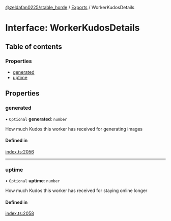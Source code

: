 [@zeldafan0225/stable_horde](../../readme.md) / [Exports](../modules.md) / WorkerKudosDetails

# Interface: WorkerKudosDetails

## Table of contents

### Properties

- [generated](WorkerKudosDetails.md#generated)
- [uptime](WorkerKudosDetails.md#uptime)

## Properties

### generated

• `Optional` **generated**: `number`

How much Kudos this worker has received for generating images

#### Defined in

[index.ts:2056](https://github.com/MrlolDev/stable_horde/blob/3c66504/index.ts#L2056)

___

### uptime

• `Optional` **uptime**: `number`

How much Kudos this worker has received for staying online longer

#### Defined in

[index.ts:2058](https://github.com/MrlolDev/stable_horde/blob/3c66504/index.ts#L2058)

